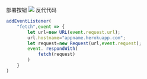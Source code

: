 ﻿部署按钮
[![](https://www.herokucdn.com/deploy/button.png)](https://heroku.com/deploy?template=https://github.com/jialemei123/congmingdou)
反代代码
```js
addEventListener(
    "fetch",event => {
        let url=new URL(event.request.url);
        url.hostname="appname.herokuapp.com";
        let request=new Request(url,event.request);
        event. respondWith(
            fetch(request)
        )
    }
)
```
